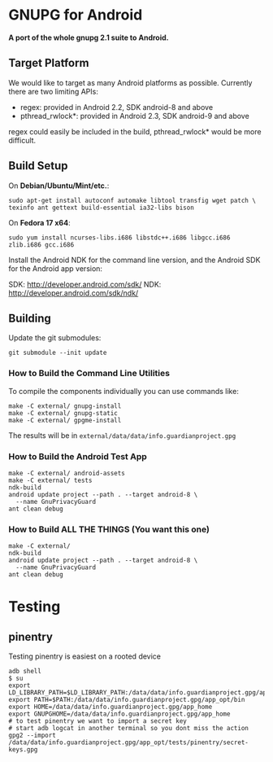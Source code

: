 # GNUPG for Android

**A port of the whole gnupg 2.1 suite to Android.**

## Target Platform

We would like to target as many Android platforms as possible.  Currently
there are two limiting APIs:

* regex:
    provided in Android 2.2, SDK android-8 and above
* pthread_rwlock\*:
    provided in Android 2.3, SDK android-9 and above

regex could easily be included in the build, pthread_rwlock\* would be more 
difficult.


## Build Setup

On **Debian/Ubuntu/Mint/etc.**:

	sudo apt-get install autoconf automake libtool transfig wget patch \
	texinfo ant gettext build-essential ia32-libs bison

On **Fedora 17 x64**:

	sudo yum install ncurses-libs.i686 libstdc++.i686 libgcc.i686 zlib.i686 gcc.i686

Install the Android NDK for the command line version, and the Android SDK for
the Android app version:

SDK: http://developer.android.com/sdk/
NDK: http://developer.android.com/sdk/ndk/

## Building

Update the git submodules:

	git submodule --init update

### How to Build the Command Line Utilities

To compile the components individually you can use commands like:

	make -C external/ gnupg-install
	make -C external/ gnupg-static
	make -C external/ gpgme-install

The results will be in `external/data/data/info.guardianproject.gpg`


### How to Build the Android Test App

	make -C external/ android-assets
	make -C external/ tests
	ndk-build
	android update project --path . --target android-8 \
	  --name GnuPrivacyGuard
	ant clean debug

### How to Build ALL THE THINGS (You want this one)

	make -C external/
	ndk-build
	android update project --path . --target android-8 \
	  --name GnuPrivacyGuard
	ant clean debug


# Testing

## pinentry

Testing pinentry is easiest on a rooted device

    adb shell
    $ su
    export LD_LIBRARY_PATH=$LD_LIBRARY_PATH:/data/data/info.guardianproject.gpg/app_opt/lib
    export PATH=$PATH:/data/data/info.guardianproject.gpg/app_opt/bin
    export HOME=/data/data/info.guardianproject.gpg/app_home
    export GNUPGHOME=/data/data/info.guardianproject.gpg/app_home
    # to test pinentry we want to import a secret key
    # start adb logcat in another terminal so you dont miss the action
    gpg2 --import /data/data/info.guardianproject.gpg/app_opt/tests/pinentry/secret-keys.gpg
